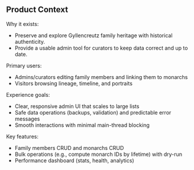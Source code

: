 ## Product Context

Why it exists:
- Preserve and explore Gyllencreutz family heritage with historical authenticity.
- Provide a usable admin tool for curators to keep data correct and up to date.

Primary users:
- Admins/curators editing family members and linking them to monarchs
- Visitors browsing lineage, timeline, and portraits

Experience goals:
- Clear, responsive admin UI that scales to large lists
- Safe data operations (backups, validation) and predictable error messages
- Smooth interactions with minimal main-thread blocking

Key features:
- Family members CRUD and monarchs CRUD
- Bulk operations (e.g., compute monarch IDs by lifetime) with dry-run
- Performance dashboard (stats, health, analytics)


